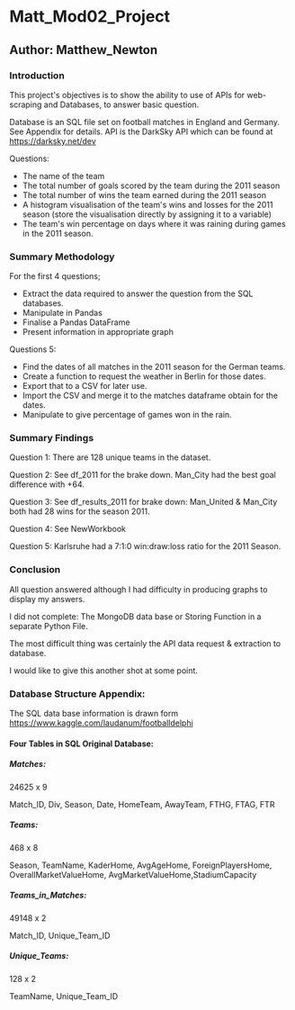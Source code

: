 # Matt_Mod02_Project

## Author: Matthew_Newton

### Introduction

This project's objectives is to show the ability to use of APIs for web-scraping and Databases, to answer basic question.

Database is an SQL file set on football matches in England and Germany. See Appendix for details.
API is the DarkSky API which can be found at https://darksky.net/dev

Questions:
* The name of the team
* The total number of goals scored by the team during the 2011 season
* The total number of wins the team earned during the 2011 season
* A histogram visualisation of the team's wins and losses for the 2011 season (store the visualisation directly by assigning it to a variable)
* The team's win percentage on days where it was raining during games in the 2011 season.

### Summary Methodology

For the first 4 questions;
* Extract the data required to answer the question from the SQL databases.
* Manipulate in Pandas
* Finalise a Pandas DataFrame
* Present information in appropriate graph

Questions 5:
* Find the dates of all matches in the 2011 season for the German teams.
* Create a function to request the weather in Berlin for those dates.
* Export that to a CSV for later use.
* Import the CSV and merge it to the matches dataframe obtain for the dates.
* Manipulate to give percentage of games won in the rain.

### Summary Findings
Question 1:
There are 128 unique teams in the dataset.

Question 2:
See df_2011 for the brake down.
Man_City had the best goal difference with +64.

Question 3:
See df_results_2011 for brake down:
Man_United & Man_City both had 28 wins for the season 2011.

Question 4:
See NewWorkbook

Question 5:
Karlsruhe had a 7:1:0 win:draw:loss ratio for the 2011 Season.

### Conclusion
All question answered although I had difficulty in producing graphs to display my answers.

I did not complete: The MongoDB data base or Storing Function in a separate Python File.

The most difficult thing was certainly the API data request & extraction to database.

I would like to give this another shot at some point.  

### Database Structure Appendix:

The SQL data base information is drawn form https://www.kaggle.com/laudanum/footballdelphi

#### Four Tables in SQL Original Database:

##### Matches:	            
24625 x 9

Match_ID, Div, Season, Date, HomeTeam, AwayTeam, FTHG, FTAG, FTR

##### Teams:	              
468	x 8

Season, TeamName, KaderHome, AvgAgeHome, ForeignPlayersHome, OverallMarketValueHome, AvgMarketValueHome,StadiumCapacity

##### Teams_in_Matches:
49148 x 2

Match_ID, Unique_Team_ID

##### Unique_Teams:
128 x 2

TeamName, Unique_Team_ID
